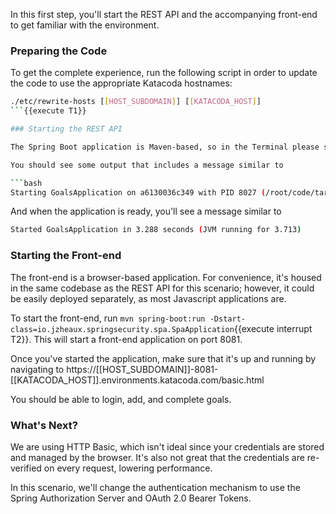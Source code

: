 In this first step, you'll start the REST API and the accompanying front-end to get familiar with the environment.

### Preparing the Code

To get the complete experience, run the following script in order to update the code to use the appropriate Katacoda hostnames:

```bash
./etc/rewrite-hosts [[HOST_SUBDOMAIN]] [[KATACODA_HOST]]
```{{execute T1}}

### Starting the REST API

The Spring Boot application is Maven-based, so in the Terminal please start the application with `mvn spring-boot:run`{{execute T1}}.

You should see some output that includes a message similar to

```bash
Starting GoalsApplication on a6130036c349 with PID 8027 (/root/code/target/classes started by root in /root/code)
```

And when the application is ready, you'll see a message similar to

```bash
Started GoalsApplication in 3.288 seconds (JVM running for 3.713)
```

### Starting the Front-end

The front-end is a browser-based application.
For convenience, it's housed in the same codebase as the REST API for this scenario; however, it could be easily deployed separately, as most Javascript applications are.

To start the front-end, run `mvn spring-boot:run -Dstart-class=io.jzheaux.springsecurity.spa.SpaApplication`{{execute interrupt T2}}.
This will start a front-end application on port 8081.

Once you've started the application, make sure that it's up and running by navigating to https://[[HOST_SUBDOMAIN]]-8081-[[KATACODA_HOST]].environments.katacoda.com/basic.html

You should be able to login, add, and complete goals.

### What's Next?

We are using HTTP Basic, which isn't ideal since your credentials are stored and managed by the browser.
It's also not great that the credentials are re-verified on every request, lowering performance.

In this scenario, we'll change the authentication mechanism to use the Spring Authorization Server and OAuth 2.0 Bearer Tokens.

